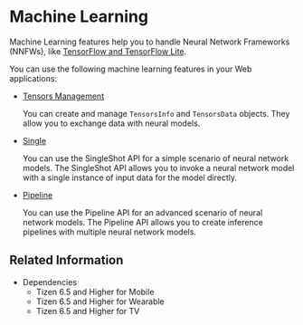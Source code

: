 # Machine Learning

Machine Learning features help you to handle Neural Network Frameworks (NNFWs), like [TensorFlow and TensorFlow Lite](https://tensorflow.org).

You can use the following machine learning features in your Web applications:

- [Tensors Management](./tensors.md)

  You can create and manage `TensorsInfo` and `TensorsData` objects. They allow you to exchange data with neural models.

- [Single](./single.md)

  You can use the SingleShot API for a simple scenario of neural network models. The  SingleShot API allows you to invoke a neural network model with a single instance of input data for the model directly.

- [Pipeline](./pipeline.md)

  You can use the Pipeline API for an advanced scenario of neural network models. The Pipeline API allows you to create inference pipelines with multiple neural network models. 

## Related Information
- Dependencies
  - Tizen 6.5 and Higher for Mobile
  - Tizen 6.5 and Higher for Wearable
  - Tizen 6.5 and Higher for TV
